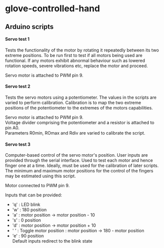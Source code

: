 # glove-controlled-hand

## Arduino scripts

#### Servo test 1
Tests the functionality of the motor by rotating it repeatedly between its two extreme positions. To be run first to test if all motors being used are functional. If any motors exhibit abnormal behaviour such as lowered rotation speeds, severe vibrations etc, replace the motor and proceed. 

Servo motor is attached to PWM pin 9. 

#### Servo test 2
Tests the servo motors using a potentiometer. The values in the scripts are varied to perform calibration. Calibration is to map the two extreme positions of the potentiometer to the extremes of the motors capabilities. <br/>

Servo motor is attached to PWM pin 9. <br/>
Voltage divider comprising the potentiometer and a resistor is attached to pin A0. <br/>
Parameters R0min, ROmax and Rdiv are varied to calibrate the script. <br/>

#### Servo test 3
Computer-based control of the servo motor's position. User inputs are provided through the serial interface. Used to test each motor and hence finger one at a time. Ideally, must be used for the calibration of later scripts. The minimum and maximum motor positions for the control of the fingers may be estimated using this script. <br/>

Motor connected to PWM pin 9. <br/>

Inputs that can be provided: <br/>
* 'q' : LED blink <br/>
* 'w' : 180 position <br/>
* 'a' : motor position -> motor position - 10 <br/>
* 's' : 0 position <br/>
* 'd' : motor position -> motor position + 10 <br/>
* ' ' : Toggle motor position : motor position -> 180 - motor position  <br/>
* 'e' : 90 position <br/>
Default inputs redirect to the blink state <br/>